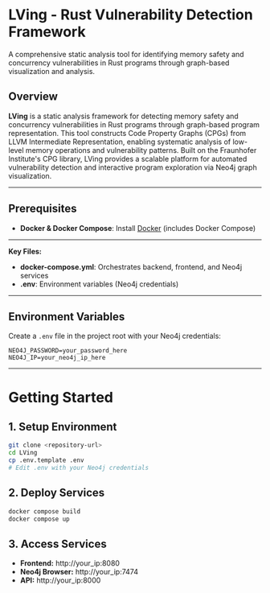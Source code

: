 # LVing - Rust Vulnerability Detection Framework
A comprehensive static analysis tool for identifying memory safety and concurrency vulnerabilities in Rust programs through graph-based visualization and analysis.

## Overview
**LVing** is a static analysis framework for detecting memory safety and concurrency vulnerabilities in Rust programs through graph-based program representation. This tool constructs Code Property Graphs (CPGs) from LLVM Intermediate Representation, enabling systematic analysis of low-level memory operations and vulnerability patterns. Built on the Fraunhofer Institute's CPG library, LVing provides a scalable platform for automated vulnerability detection and interactive program exploration via Neo4j graph visualization.

---

## Prerequisites
- **Docker & Docker Compose**: Install [Docker](https://docs.docker.com/get-docker/) (includes Docker Compose)

---

**Key Files:**
- **docker-compose.yml**: Orchestrates backend, frontend, and Neo4j services
- **.env**: Environment variables (Neo4j credentials)

---

## Environment Variables

Create a `.env` file in the project root with your Neo4j credentials:

```env
NEO4J_PASSWORD=your_password_here
NEO4J_IP=your_neo4j_ip_here
```
---

# Getting Started

## 1. Setup Environment
```bash
git clone <repository-url>
cd LVing
cp .env.template .env
# Edit .env with your Neo4j credentials
```
## 2. Deploy Services
```bash
docker compose build
docker compose up
```
## 3. Access Services
- **Frontend:** http://your_ip:8080
- **Neo4j Browser:** http://your_ip:7474
- **API:** http://your_ip:8000
